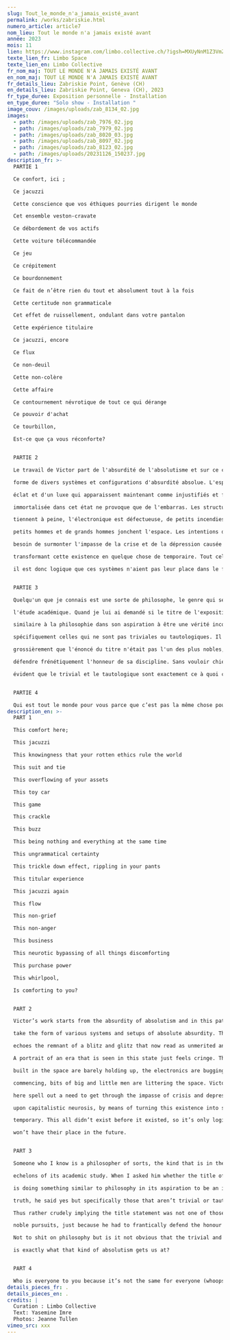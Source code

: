 ```yaml
---
slug: Tout_le_monde_n'a_jamais_existé_avant
permalink: /works/zabriskie.html
numero_article: article7
nom_lieu: Tout le monde n'a jamais existé avant
année: 2023
mois: 11
lien: https://www.instagram.com/limbo.collective.ch/?igsh=MXUyNnM1Z3VmZmtmOA%3D%3D
texte_lien_fr: Limbo Space
texte_lien_en: Limbo Collective
fr_nom_maj: TOUT LE MONDE N'A JAMAIS EXISTÉ AVANT
en_nom_maj: TOUT LE MONDE N'A JAMAIS EXISTÉ AVANT
fr_details_lieu: Zabriskie Point, Genève (CH)
en_details_lieu: Zabriskie Point, Geneva (CH), 2023
fr_type_duree: Exposition personnelle - Installation
en_type_duree: "Solo show - Installation "
image_couv: /images/uploads/zab_8134_02.jpg
images:
  - path: /images/uploads/zab_7976_02.jpg
  - path: /images/uploads/zab_7979_02.jpg
  - path: /images/uploads/zab_8020_03.jpg
  - path: /images/uploads/zab_8097_02.jpg
  - path: /images/uploads/zab_8123_02.jpg
  - path: /images/uploads/20231126_150237.jpg
description_fr: >-
  PARTIE 1

  Ce confort, ici ;

  Ce jacuzzi

  Cette conscience que vos éthiques pourries dirigent le monde

  Cet ensemble veston-cravate

  Ce débordement de vos actifs

  Cette voiture télécommandée

  Ce jeu

  Ce crépitement

  Ce bourdonnement

  Ce fait de n’être rien du tout et absolument tout à la fois

  Cette certitude non grammaticale

  Cet effet de ruissellement, ondulant dans votre pantalon

  Cette expérience titulaire

  Ce jacuzzi, encore

  Ce flux

  Ce non-deuil

  Cette non-colère

  Cette affaire

  Ce contournement névrotique de tout ce qui dérange

  Ce pouvoir d'achat

  Ce tourbillon,

  Est-ce que ça vous réconforte?


  PARTIE 2

  Le travail de Victor part de l'absurdité de l'absolutisme et sur ce chemin, ses oeuvres prennent la

  forme de divers systèmes et configurations d'absurdité absolue. L'espace fait écho aux vestiges d'un

  éclat et d'un luxe qui apparaissent maintenant comme injustifiés et frivoles. Le portrait d'une époque

  immortalisée dans cet état ne provoque que de l'embarras. Les structures construites dans l'espace

  tiennent à peine, l'électronique est défectueuse, de petits incendies commencent, des morceaux de

  petits hommes et de grands hommes jonchent l'espace. Les intentions de Victor ici expriment un

  besoin de surmonter l'impasse de la crise et de la dépression causée par la névrose capitaliste, en

  transformant cette existence en quelque chose de temporaire. Tout cela n'existait pas avant d'exister,

  il est donc logique que ces systèmes n'aient pas leur place dans le futur.


  PARTIE 3

  Quelqu'un que je connais est une sorte de philosophe, le genre qui se situe au plus haut niveau de

  l'étude académique. Quand je lui ai demandé si le titre de l'exposition faisait quelque chose de

  similaire à la philosophie dans son aspiration à être une vérité incontestable, il a dit oui, mais

  spécifiquement celles qui ne sont pas triviales ou tautologiques. Il a donc sous-entendu assez

  grossièrement que l'énoncé du titre n'était pas l'un des plus nobles, simplement parce qu'il devait

  défendre frénétiquement l'honneur de sa discipline. Sans vouloir chier sur la philosophie, n'est-il pas

  évident que le trivial et le tautologique sont exactement ce à quoi ce genre d'absolutisme nous mène?


  PARTIE 4

  Qui est tout le monde pour vous parce que c’est pas la même chose pour tout le monde (oups).
description_en: >-
  PART 1

  This comfort here;

  This jacuzzi

  This knowingness that your rotten ethics rule the world

  This suit and tie

  This overflowing of your assets

  This toy car

  This game

  This crackle

  This buzz

  This being nothing and everything at the same time

  This ungrammatical certainty

  This trickle down effect, rippling in your pants

  This titular experience

  This jacuzzi again

  This flow

  This non-grief

  This non-anger

  This business

  This neurotic bypassing of all things discomforting

  This purchase power

  This whirlpool,

  Is comforting to you?


  PART 2

  Victor’s work starts from the absurdity of absolutism and in this path, his works

  take the form of various systems and setups of absolute absurdity. The space

  echoes the remnant of a blitz and glitz that now read as unmerited and frivolous.

  A portrait of an era that is seen in this state just feels cringe. The structures

  built in the space are barely holding up, the electronics are bugging, small fires

  commencing, bits of big and little men are littering the space. Victor’s intentions

  here spell out a need to get through the impasse of crisis and depression brought

  upon capitalistic neurosis, by means of turning this existence into something

  temporary. This all didn’t exist before it existed, so it’s only logical these systems

  won’t have their place in the future.


  PART 3

  Someone who I know is a philosopher of sorts, the kind that is in the highest

  echelons of its academic study. When I asked him whether the title of the show

  is doing something similar to philosophy in its aspiration to be an incontestable

  truth, he said yes but specifically those that aren’t trivial or tautologous.

  Thus rather crudely implying the title statement was not one of those of more

  noble pursuits, just because he had to frantically defend the honour of his discipline.

  Not to shit on philosophy but is it not obvious that the trivial and tautologous

  is exactly what that kind of absolutism gets us at?


  PART 4

  Who is everyone to you because it’s not the same for everyone (whoops).
details_pieces_fr: .
details_pieces_en: .
credits: |
  Curation : Limbo Collective
  Text: Yasemine Imre
  Photos: Jeanne Tullen
vimeo_src: xxx
---
```

